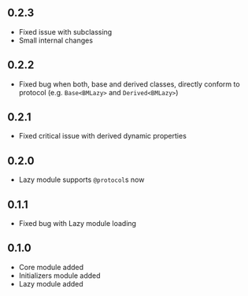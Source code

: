 ## 0.2.3

  - Fixed issue with subclassing
  - Small internal changes

## 0.2.2

  - Fixed bug when both, base and derived classes, directly conform to protocol (e.g. `Base<BMLazy>` and `Derived<BMLazy>`)

## 0.2.1

  - Fixed critical issue with derived dynamic properties

## 0.2.0

  - Lazy module supports `@protocol`s now

## 0.1.1

  - Fixed bug with Lazy module loading

## 0.1.0

  - Core module added
  - Initializers module added
  - Lazy module added
